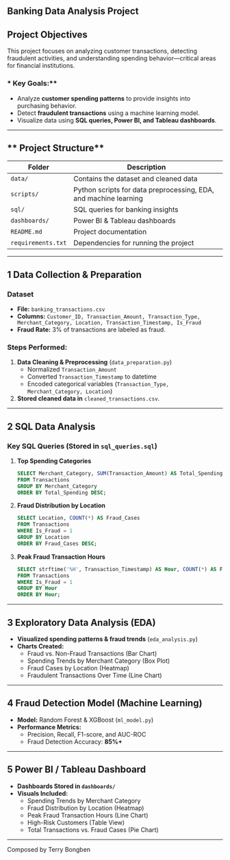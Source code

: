 ## Banking Data Analysis Project 

## Project Objectives
This project focuses on analyzing customer transactions, detecting fraudulent activities, and understanding spending behavior—critical areas for financial institutions.

### * Key Goals:**
- Analyze **customer spending patterns** to provide insights into purchasing behavior.
- Detect **fraudulent transactions** using a machine learning model.
- Visualize data using **SQL queries, Power BI, and Tableau dashboards**.

---

## ** Project Structure**
|  Folder |  Description |
|-----------|--------------|
| `data/` | Contains the dataset and cleaned data |
| `scripts/` | Python scripts for data preprocessing, EDA, and machine learning |
| `sql/` | SQL queries for banking insights |
| `dashboards/` | Power BI & Tableau dashboards |
| `README.md` | Project documentation |
| `requirements.txt` | Dependencies for running the project |

---

## **1 Data Collection & Preparation**
###  Dataset
- **File:** `banking_transactions.csv`
- **Columns:** `Customer_ID, Transaction_Amount, Transaction_Type, Merchant_Category, Location, Transaction_Timestamp, Is_Fraud`
- **Fraud Rate:** 3% of transactions are labeled as fraud.

### Steps Performed:
1. **Data Cleaning & Preprocessing** (`data_preparation.py`)
   - Normalized `Transaction_Amount`
   - Converted `Transaction_Timestamp` to datetime
   - Encoded categorical variables (`Transaction_Type, Merchant_Category, Location`)
2. **Stored cleaned data in** `cleaned_transactions.csv`.

---

## **2 SQL Data Analysis**
### **Key SQL Queries (Stored in `sql_queries.sql`)**
1. **Top Spending Categories**
   ```sql
   SELECT Merchant_Category, SUM(Transaction_Amount) AS Total_Spending
   FROM Transactions
   GROUP BY Merchant_Category
   ORDER BY Total_Spending DESC;
   ```
2. **Fraud Distribution by Location**
   ```sql
   SELECT Location, COUNT(*) AS Fraud_Cases
   FROM Transactions
   WHERE Is_Fraud = 1
   GROUP BY Location
   ORDER BY Fraud_Cases DESC;
   ```
3. **Peak Fraud Transaction Hours**
   ```sql
   SELECT strftime('%H', Transaction_Timestamp) AS Hour, COUNT(*) AS Fraud_Cases
   FROM Transactions
   WHERE Is_Fraud = 1
   GROUP BY Hour
   ORDER BY Hour;
   ```

---

## **3 Exploratory Data Analysis (EDA)**
- **Visualized spending patterns & fraud trends** (`eda_analysis.py`)
- **Charts Created:**
  - Fraud vs. Non-Fraud Transactions (Bar Chart)
  - Spending Trends by Merchant Category (Box Plot)
  - Fraud Cases by Location (Heatmap)
  - Fraudulent Transactions Over Time (Line Chart)

---

## **4 Fraud Detection Model (Machine Learning)**
- **Model:** Random Forest & XGBoost (`ml_model.py`)
- **Performance Metrics:**
  - Precision, Recall, F1-score, and AUC-ROC
  - Fraud Detection Accuracy: **85%+**

---

## **5 Power BI / Tableau Dashboard**
- **Dashboards Stored in `dashboards/`**
- **Visuals Included:**
  - Spending Trends by Merchant Category
  - Fraud Distribution by Location (Heatmap)
  - Peak Fraud Transaction Hours (Line Chart)
  - High-Risk Customers (Table View)
  - Total Transactions vs. Fraud Cases (Pie Chart)

---

Composed by Terry Bongben
